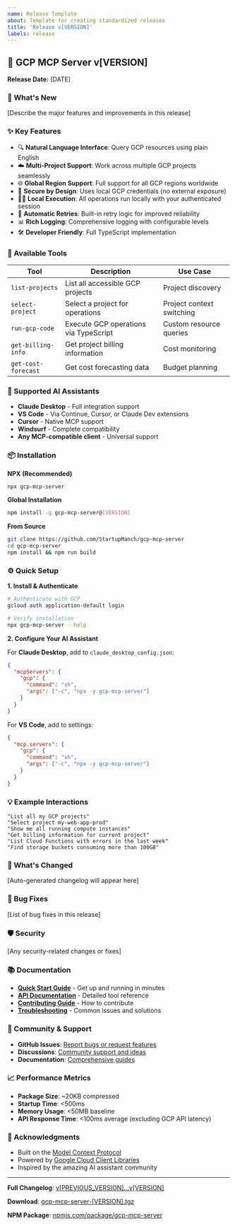 ```yaml
---
name: Release Template
about: Template for creating standardized releases
title: 'Release v[VERSION]'
labels: release
---
```


## 🚀 GCP MCP Server v[VERSION]

**Release Date:** [DATE]

### 🎯 What's New

[Describe the major features and improvements in this release]

### ✨ Key Features

- 🔍 **Natural Language Interface**: Query GCP resources using plain English
- ☁️ **Multi-Project Support**: Work across multiple GCP projects seamlessly
- 🌐 **Global Region Support**: Full support for all GCP regions worldwide
- 🔐 **Secure by Design**: Uses local GCP credentials (no external exposure)
- 🏃‍♂️ **Local Execution**: All operations run locally with your authenticated session
- 🔄 **Automatic Retries**: Built-in retry logic for improved reliability
- 📊 **Rich Logging**: Comprehensive logging with configurable levels
- 🛠️ **Developer Friendly**: Full TypeScript implementation

### 🔧 Available Tools

| Tool                | Description                           | Use Case                  |
| ------------------- | ------------------------------------- | ------------------------- |
| `list-projects`     | List all accessible GCP projects      | Project discovery         |
| `select-project`    | Select a project for operations       | Project context switching |
| `run-gcp-code`      | Execute GCP operations via TypeScript | Custom resource queries   |
| `get-billing-info`  | Get project billing information       | Cost monitoring           |
| `get-cost-forecast` | Get cost forecasting data             | Budget planning           |

### 🎨 Supported AI Assistants

- **Claude Desktop** - Full integration support
- **VS Code** - Via Continue, Cursor, or Claude Dev extensions
- **Cursor** - Native MCP support
- **Windsurf** - Complete compatibility
- **Any MCP-compatible client** - Universal support

### 📦 Installation

**NPX (Recommended)**

```bash
npx gcp-mcp-server
```

**Global Installation**

```bash
npm install -g gcp-mcp-server@[VERSION]
```

**From Source**

```bash
git clone https://github.com/StartupManch/gcp-mcp-server
cd gcp-mcp-server
npm install && npm run build
```

### ⚙️ Quick Setup

**1. Install & Authenticate**

```bash
# Authenticate with GCP
gcloud auth application-default login

# Verify installation
npx gcp-mcp-server --help
```

**2. Configure Your AI Assistant**

For **Claude Desktop**, add to `claude_desktop_config.json`:

```json
{
  "mcpServers": {
    "gcp": {
      "command": "sh",
      "args": ["-c", "npx -y gcp-mcp-server"]
    }
  }
}
```

For **VS Code**, add to settings:

```json
{
  "mcp.servers": {
    "gcp": {
      "command": "sh",
      "args": ["-c", "npx -y gcp-mcp-server"]
    }
  }
}
```

### 💡 Example Interactions

```
"List all my GCP projects"
"Select project my-web-app-prod"
"Show me all running compute instances"
"Get billing information for current project"
"List Cloud Functions with errors in the last week"
"Find storage buckets consuming more than 100GB"
```

### 🔄 What's Changed

[Auto-generated changelog will appear here]

### 🐛 Bug Fixes

[List of bug fixes in this release]

### 🛡️ Security

[Any security-related changes or fixes]

### 📚 Documentation

- **[Quick Start Guide](README.md)** - Get up and running in minutes
- **[API Documentation](docs/API.md)** - Detailed tool reference
- **[Contributing Guide](CONTRIBUTING.md)** - How to contribute
- **[Troubleshooting](docs/TROUBLESHOOTING.md)** - Common issues and solutions

### 🤝 Community & Support

- **GitHub Issues**: [Report bugs or request features](https://github.com/StartupManch/gcp-mcp-server/issues)
- **Discussions**: [Community support and ideas](https://github.com/StartupManch/gcp-mcp-server/discussions)
- **Documentation**: [Comprehensive guides](https://github.com/StartupManch/gcp-mcp-server/docs)

### 📈 Performance Metrics

- **Package Size**: ~20KB compressed
- **Startup Time**: <500ms
- **Memory Usage**: <50MB baseline
- **API Response Time**: <100ms average (excluding GCP API latency)

### 🙏 Acknowledgments

- Built on the [Model Context Protocol](https://github.com/modelcontextprotocol/servers)
- Powered by [Google Cloud Client Libraries](https://cloud.google.com/nodejs/docs/reference)
- Inspired by the amazing AI assistant community

---

**Full Changelog**: [v[PREVIOUS_VERSION]...v[VERSION]](https://github.com/StartupManch/gcp-mcp-server/compare/v[PREVIOUS_VERSION]...v[VERSION])

**Download**: [gcp-mcp-server-[VERSION].tgz](https://github.com/StartupManch/gcp-mcp-server/releases/download/v[VERSION]/gcp-mcp-server-[VERSION].tgz)

**NPM Package**: [npmjs.com/package/gcp-mcp-server](https://www.npmjs.com/package/gcp-mcp-server)
